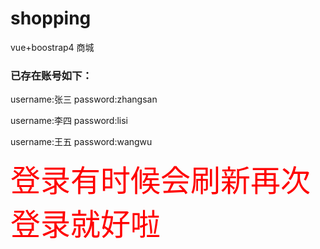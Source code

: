 # shopping
vue+boostrap4 商城

### 已存在账号如下：

username:张三
password:zhangsan

username:李四
password:lisi

username:王五
password:wangwu

<font size="10" color="#f00" >登录有时候会刷新再次登录就好啦</font>
